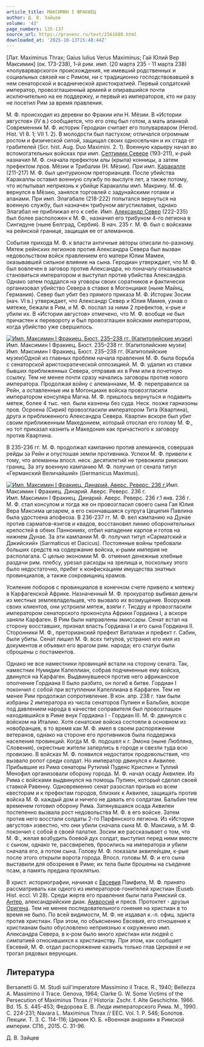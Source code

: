 ```yaml
---
article_title: МАКСИМИН I ФРАКИЕЦ
author: Д. В. Зайцев
volume: '43'
page_numbers: 135-137
source_url: https://pravenc.ru/text/2561680.html
downloaded_at: '2025-10-13T15:48:44Z'
---
```


[Лат. Maximinus Thrax; Gaius Iulius Verus Maximinus; Гай Юлий Вер Максимин] (ок. 173-238), 1-й рим. имп. (20 марта 235 - 11 марта 238) «полуварварского» происхождения, не имевший родственных и социальных связей ни с Римом, ни с традиционно господствовавшей в нем сенаторской и всаднической аристократией. Первый солдатский император, провозглашенный армией и опиравшийся почти исключительно на ее поддержку, и первый из императоров, кто ни разу не посетил Рим за время правления.

М. Ф. происходил из деревни во Фракии или Н. Мёзии. В «Истории августов» (IV в.) сообщается, что его отец был готом, а мать аланкой. Современник М. Ф. историк Геродиан считает его полуварваром (Herod. Hist. VI 8. 1; VII 1. 2). В молодости был пастухом; отличался огромным ростом и физической силой, защищал своих односельчан и их стада от грабителей (Scr. hist. Aug. Duo Maximini. 2. 1). Военную карьеру начал во вспомогательных войсках при имп. [Септимии Севере](<https://pravenc.ru/text/Септимии Севере.html>) (193-211), к-рый назначил М. Ф. сначала префектом алы (крыла) конницы, а затем префектом пров. Мёзии и Трибалии (Н. Мёзии). При имп. [Каракалле](https://pravenc.ru/text/Каракалла.html) (211-217) М. Ф. был центурионом преторианцев. После убийства Каракаллы оставил военную службу по выслуге лет, а также потому, что испытывал неприязнь к убийце Каракаллы имп. Макрину. М. Ф. вернулся в Мёзию, занялся торговлей с задунайскими готами и аланами. При имп. Элагабале (218-222) попытался вернуться на военную службу, был назначен трибуном августиклавия, однако Элагабал не приближал его к себе. Имп. [Александр Север](<https://pravenc.ru/text/Александр Север.html>) (222-235) был более расположен к М. Ф., назначил его трибуном 4-го легиона в Сингидуне (ныне Белград, Сербия). В нач. 235 г. М. Ф. был с войсками на рейнской границе, защищая ее от алеманнов.

События прихода М. Ф. к власти античные авторы описали по-разному. Мятеж рейнских легионов против Александра Севера был вызван недовольством войск правлением его матери Юлии Мамеи, оказывавшей сильное влияние на сына. Геродиан утверждает, что М. Ф. был вовлечен в заговор против Александра, но поначалу отказывался становиться императором и выступал против убийства Александра. Однако затем поддался на уговоры своих соратников и фактически организовал убийство Севера в ставке в Могонциаке (ныне Майнц, Германия). Север был убит без прямого приказа М. Ф. Историк Зосим (нач. VI в.) утверждает, что Александр Север и Юлия Мамея, узнав о мятеже, бежали в Рим, и М. Ф. послал за ними 2 префектов, к-рые и убили их. В «Истории августов» отмечено, что М. Ф. вообще не был причастен к перевороту и был провозглашен войсками императором, когда убийство уже свершилось.

[![Имп. Максимин I Фракиец. Бюст. 235–238 гг. (Капитолийские музеи)](https://pravenc.ru/data/2020/06/21/1236348605/i200.jpg "Кликните для увеличения картинки")](https://pravenc.ru/data/2020/06/21/1236348605/i400.jpg)Имп. Максимин I Фракиец. Бюст. 235–238 гг. (Капитолийские музеи)  
Имп. Максимин I Фракиец. Бюст. 235–238 гг. (Капитолийские музеи)Одной из главных проблем начала правления М. Ф. была борьба с сенаторской аристократической оппозицией. М. Ф. удалил из ставки бывших приближенных Севера, отправив их в Рим или в почетную ссылку. Тем не менее почти сразу начались заговоры против нового императора. Продолжая войну с алеманнами, М. Ф. переправился за Рейн, а оставленные им в Могонциаке войска провозгласили императором консуляра Магна. М. Ф. пришлось вернуться и подавить мятеж, более 4 тыс. чел. были казнены без суда. Неск. позже гарнизоны пров. Осроена (Сирия) провозгласили императором Тита (Квартина), друга и приближенного Александра Севера. Квартин вскоре был убит своим приближенным Македонием, который отослал его голову М. Ф., но тот приказал казнить и Македония как причастного к заговору против Квартина.

В 235-236 гг. М. Ф. продолжал кампанию против алеманнов, совершая рейды за Рейн и опустошая земли противника. Успехи М. Ф. привели к тому, что алеманны впосл. неск. десятилетий не тревожили римских границ. За эту военную кампанию М. Ф. получил от сената титул «Германский Величайший» (Germanicus Maximus).

[![Имп. Максимин I Фракиец. Динарий. Аверс. Реверс. 236 г.](https://pravenc.ru/data/2020/06/21/1236347264/i200.jpg "Кликните для увеличения картинки")](https://pravenc.ru/data/2020/06/21/1236347264/i400.jpg)Имп. Максимин I Фракиец. Динарий. Аверс. Реверс. 236 г.  
Имп. Максимин I Фракиец. Динарий. Аверс. Реверс. 236 г.1 янв. 236 г. М. Ф. стал консулом и тогда же он провозгласил своего сына Гая Юлия Вера Максима цезарем, а его скончавшаяся супруга Цецилия Павлина была удостоена апофеоза. В 236-237 гг. М. Ф. вел кампанию на Дунае против сарматов-язигов и квадов, восстановил линию оборонительных крепостей в обеих Паннониях, отбил нападение карпов и готов на нижнем Дунае. За эти кампании М. Ф. получил титул «Сарматский и Дакийский» (Sarmaticus et Dacicus). Постоянные войны требовали больших средств на содержание войска, к-рыми империя не располагала. С целью экономии М. Ф. отменил денежные хлебные раздачи рим. плебсу, урезал расходы на зрелища и, поскольку этого было недостаточно, прибег к конфискациям имущества знатных провинциалов, а также сокровищниц храмов.

Усиление поборов с провинциалов в конечном счете привело к мятежу в Карфагенской Африке. Назначенный М. Ф. прокуратор выбивал деньги из местных землевладельцев, что вызвало их возмущение. Вооружив своих клиентов, они устроили мятеж, взяли г. Тисдру и провозгласили императором сенаторского проконсула Африки Гордиана I, а вскоре заняли Карфаген. В Рим были направлены эмиссары. Сенат встал на сторону восставших, признал власть Гордиана I и его сына Гордиана II. Сторонники М. Ф., преторианский префект Виталиан и префект г. Сабин, были убиты. Сенат лишил М. Ф. всех титулов, устранил его имя из документов и объявил его врагом рим. народа; его статуи были сброшены с постаментов.

Однако не все наместники провинций встали на сторону сената. Так, наместник Нумидии Капеллиан, собрав подчиненные ему войска, двинулся на Карфаген. Выдвинувшееся против него африканское ополчение Гордиана II было разбито, он погиб в битве. Гордиан I покончил с собой при вступлении Капеллиана в Карфаген. Тем не менее Рим продолжал сопротивление. В кон. апр. 238 г. там были избраны 2 императора из числа сенаторов Пупиен и Бальбин, вскоре под давлением народа в качестве соправителя был провозглашен находившийся в Риме внук Гордиана I - Гордиан III. М. Ф. двинулся с войском на Италию. Хотя сенатские войска состояли в основном из новобранцев, в то время как М. Ф. имел в своем распоряжении ветеранов, однако на стороне его противников была поддержка населения провинций. Когда М. Ф. подошел к г. Эмона (ныне Любляна, Словения), окрестные жители заперлись в городе и свезли туда всю провизию. В войсках М. Ф. появился недостаток продовольствия, что вызвало ропот среди солдат. Но император двинулся к Аквилее. Прибывшие из Рима сенаторы Рутилий Пуденс Криспин и Туллий Менофил организовали оборону города. М. Ф. начал осаду Аквилеи. Из Рима с войсками выдвинулся на помощь Пупиен, который сделал своей ставкой Равенну. Одновременно сенат разослал призыв ко всем квесторам и к префектам городов, близких к Аквилее, защищать против войска М. Ф. каждый дом и ничего не давать его солдатам. Бальбин тем временем готовил оборону Рима. Затянувшаяся осада Аквилеи постепенно вызвала рост недовольства М. Ф. в его войске. Затем против него восстали солдаты 2-го Парфянского легиона. Из «Истории августов» известно, что они убили сначала сына М. Ф. Максима, а М. Ф. покончил с собой в своей палатке. Зосим же рассказывает о том, что М. Ф., желая возбудить боевой дух солдат, выступил перед ними вместе с сыном, однако те, рассвирепев, бросились на императора и убили сначала его, а потом сына. Голову М. Ф. показали аквилейцам, к-рые после этого открыли ворота города. Впосл. головы М. Ф. и его сына выставили для обозрения в Риме; их тела были брошены на съедение псам, а память предана проклятью.

В христ. историографии, начиная с [Евсевия](https://pravenc.ru/text/Евсевий.html) Памфила, М. Ф. принято рассматривать как одного из императоров-гонителей христиан (Euseb. Hist. eccl. VI 28). Среди жертв его правления были папа Римский св. [Антер](https://pravenc.ru/text/Антер.html), александрийские диак. [Амвросий](https://pravenc.ru/text/Амвросий.html) и пресв. Протоктет - друзья [Оригена](https://pravenc.ru/text/Ориген.html). Тем не менее последовательного гонения на христиан в то время не было. По всей видимости, М. Ф. не издавал к.-л. офиц. эдикта против христиан. При этом, по объяснению Евсевия, его отношение к христианам было обусловлено неприязнью к окружению имп. Александра Севера, в к-ром было много христиан или людей с симпатией относившихся к христианству. При этом, как сообщает Евсевий, М. Ф. отдал распоряжение казнить только глав Церквей и не трогал рядовых верующих.

## Литература

Bersanetti G. M. Studi sull'imperatore Massimino il Trace. R., 1940; Bellezza A. Massimino il Trace. Genova, 1964; Clarke G. W. Some Victims of the Persecution of Maximinus Thrax // Historia: Zschr. f. Alte Geschichte. 1966. Bd. 15. S. 445-453; Федорова Е. В. Люди императорского Рима. М., 1990. С. 224-231; Navara L. Maximinus Thrax // EEC. Vol. 1. P. 546; Болотов. Лекции. Т. 3. С. 114-116; Циркин Ю. Б. «Военная анархия» в Римской империи. СПб., 2015. С. 31-96.

Д. В. Зайцев
